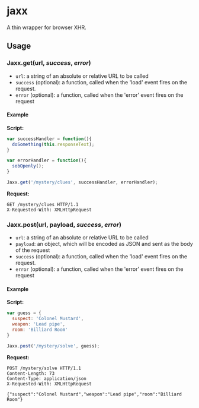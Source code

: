 # jaxx

A thin wrapper for browser XHR.

## Usage

### Jaxx.get(url, *success*, *error*)

- `url`: a string of an absolute or relative URL to be called
- `success` (optional): a function, called when the 'load' event fires on the request.
- `error` (optional): a function, called when the 'error' event fires on the request

#### Example

**Script:**
```javascript
var successHandler = function(){
  doSomething(this.responseText);
}

var errorHandler = function(){
  sobOpenly();
}

Jaxx.get('/mystery/clues', successHandler, errorHandler);
```

**Request:**
```http
GET /mystery/clues HTTP/1.1
X-Requested-With: XMLHttpRequest
```

### Jaxx.post(url, payload, *success*, *error*)

- `url`: a string of an absolute or relative URL to be called
- `payload`: an object, which will be encoded as JSON and sent as the body of the request
- `success` (optional): a function, called when the 'load' event fires on the request.
- `error` (optional): a function, called when the 'error' event fires on the request

#### Example

**Script:**
```javascript
var guess = {
  suspect: 'Colonel Mustard',
  weapon: 'Lead pipe',
  room: 'Billiard Room'
}

Jaxx.post('/mystery/solve', guess);
```

**Request:**
```http
POST /mystery/solve HTTP/1.1
Content-Length: 73
Content-Type: application/json
X-Requested-With: XMLHttpRequest

{"suspect":"Colonel Mustard","weapon":"Lead pipe","room":"Billiard Room"}
```
